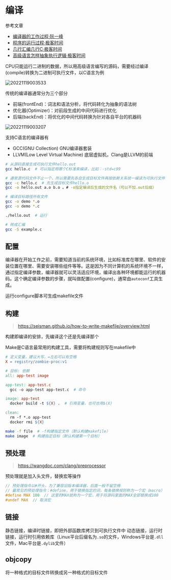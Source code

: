 # 编译

参考文章

- [编译器的工作过程·阮一峰](https://www.ruanyifeng.com/blog/2014/11/compiler.html)
- [程序的运行过程·极客时间](https://time.geekbang.org/column/article/369457)
- [几行汇编几行C·极客时间](https://time.geekbang.org/column/article/369502)
- [高级语言怎样抽象执行逻辑·极客时间](https://time.geekbang.org/column/article/557209)

CPU只能运行二进制的数据，所以用高级语言编写的源码，需要经过编译(compile)转换为二进制可执行文件，以C语言为例

![20221119003533](http://image.zuoright.com/20221119003533.png)

传统的编译器通常分为三个部分

- 前端(frontEnd)：词法和语法分析，将代码转化为抽象的语法树
- 优化器(Optimizer)：对前段生成的中间代码进行优化
- 后端(backEnd)：将优化的中间代码转换为针对各自平台的机器码

![20221119003207](http://image.zuoright.com/20221119003207.png)

支持C语言的编译器有

- GCC(GNU Collection) GNU编译器套装
- LLVM(Low Level Virtual Machine) 底层虚拟机，Clang是LLVM的前端

```bash
# 从源码直接生成可执行文件hello.out
gcc hello.c  # 可以指定用哪个C标准来编译，比如：-std=c99

# 通常源代码文件不止一个，所以需要先各自生成目标文件再按依赖关系统一编译为可执行文件
gcc -c hello.c  # 先生成目标文件hello.o
gcc -o hello.out a.o b.o 。# -o指定编译后生成的文件名（可以不加.out后缀）

# 编译目标路径所有文件
gcc -o demo *.o
gcc -o demo *.c

./hello.out  # 运行

# 转成汇编
gcc -S example.c
```

## 配置

编译器在开始工作之前，需要知道当前的系统环境，比如标准库在哪里、软件的安装位置在哪里、需要安装哪些组件等等。这是因为不同计算机的系统环境不一样，通过指定编译参数，编译器就可以灵活适应环境，编译出各种环境都能运行的机器码。这个确定编译参数的步骤，就叫做配置(configure)，通常由`autoconf`工具生成。

运行configure脚本可生成makefile文件

## 构建

> <https://seisman.github.io/how-to-write-makefile/overview.html>

构建即编译的安排，先编译这个还是先编译那个

Make是C语言最常用的构建工具，需要将构建规则写在makefile中

```makefile
# 定义变量，建议大写，=左右可以有空格
X = registry/zombie-proc:v1

# 目标: 依赖
all: app-test image

app-test: app-test.c
  gcc -o app-test app-test.c  # 命令

image: app-test
  docker build -t ${X} .  # 引用变量，也可也用$(X)

clean: 
  rm -f *.o app-test
  docker rmi ${X}
```

```bash
make -f file  # -f构建指定文件（默认构建makefile）
make image  # 构建指定目标（默认构建第一个目标）
```

## 预处理

> <https://wangdoc.com/clang/preprocessor>

预处理就是加入头文件，替换宏等操作

```c
// 预处理指令以#开头，为了兼容旧版本编译器，后面一般不留空格
// 最常见的预处理指令：#define，用于替换指定的词，每条替换规则称为一个宏（macro）
#define MAX 100  // 这里的MAX就称为一个宏，用于将源码里面的MAX全部替换成100
#undef MAX  // 取消宏
```

## 链接

静态链接，编译时链接，即把外部函数库拷贝到可执行文件中
动态链接，运行时链接，运行时引用依赖库（Linux平台后缀名为`.so`的文件，Windows平台是`.dll`文件，Mac平台是`.dylib`文件）

## objcopy

将一种格式的目标文件转换成另一种格式的目标文件
